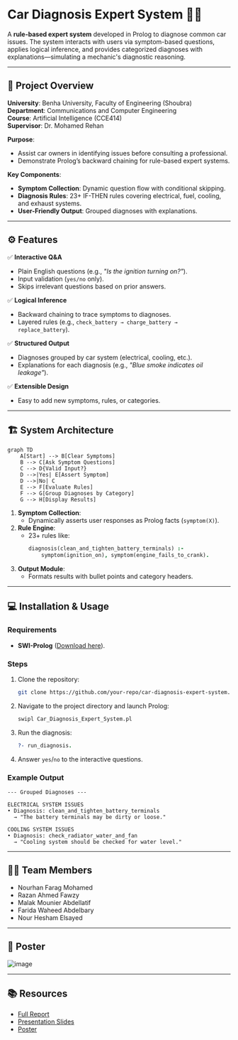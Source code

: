# Car Diagnosis Expert System 🚗💡

A **rule-based expert system** developed in Prolog to diagnose common car issues. The system interacts with users via symptom-based questions, applies logical inference, and provides categorized diagnoses with explanations—simulating a mechanic's diagnostic reasoning.

---

## 🏫 Project Overview  
**University**: Benha University, Faculty of Engineering (Shoubra)  
**Department**: Communications and Computer Engineering  
**Course**: Artificial Intelligence (CCE414)  
**Supervisor**: Dr. Mohamed Rehan  

**Purpose**:  
- Assist car owners in identifying issues before consulting a professional.  
- Demonstrate Prolog’s backward chaining for rule-based expert systems.  

**Key Components**:  
- **Symptom Collection**: Dynamic question flow with conditional skipping.  
- **Diagnosis Rules**: 23+ IF-THEN rules covering electrical, fuel, cooling, and exhaust systems.  
- **User-Friendly Output**: Grouped diagnoses with explanations.  

---

## ⚙️ Features  
✅ **Interactive Q&A**  
   - Plain English questions (e.g., *"Is the ignition turning on?"*).  
   - Input validation (`yes/no` only).  
   - Skips irrelevant questions based on prior answers.  

✅ **Logical Inference**  
   - Backward chaining to trace symptoms to diagnoses.  
   - Layered rules (e.g., `check_battery → charge_battery → replace_battery`).  

✅ **Structured Output**  
   - Diagnoses grouped by car system (electrical, cooling, etc.).  
   - Explanations for each diagnosis (e.g., *"Blue smoke indicates oil leakage"*).  

✅ **Extensible Design**  
   - Easy to add new symptoms, rules, or categories.  

---

## 🏗 System Architecture  
```mermaid
graph TD
    A[Start] --> B[Clear Symptoms]
    B --> C[Ask Symptom Questions]
    C --> D{Valid Input?}
    D -->|Yes| E[Assert Symptom]
    D -->|No| C
    E --> F[Evaluate Rules]
    F --> G[Group Diagnoses by Category]
    G --> H[Display Results]
```

1. **Symptom Collection**:  
   - Dynamically asserts user responses as Prolog facts (`symptom(X)`).  
2. **Rule Engine**:  
   - 23+ rules like:  
     ```prolog
     diagnosis(clean_and_tighten_battery_terminals) :- 
         symptom(ignition_on), symptom(engine_fails_to_crank).
     ```
3. **Output Module**:  
   - Formats results with bullet points and category headers.  

---

## 💻 Installation & Usage  
### Requirements  
- **SWI-Prolog** ([Download here](https://www.swi-prolog.org/)).  

### Steps  
1. Clone the repository:  
   ```bash
   git clone https://github.com/your-repo/car-diagnosis-expert-system.git
   ```
2. Navigate to the project directory and launch Prolog:  
   ```bash
   swipl Car_Diagnosis_Expert_System.pl
   ```
3. Run the diagnosis:  
   ```prolog
   ?- run_diagnosis.
   ```
4. Answer `yes`/`no` to the interactive questions.  

### Example Output  
```plaintext
--- Grouped Diagnoses ---

ELECTRICAL SYSTEM ISSUES
• Diagnosis: clean_and_tighten_battery_terminals
  → "The battery terminals may be dirty or loose."

COOLING SYSTEM ISSUES
• Diagnosis: check_radiator_water_and_fan
  → "Cooling system should be checked for water level."
```

---

## 👩‍💻 Team Members  
- Nourhan Farag Mohamed 
- Razan Ahmed Fawzy
- Malak Mounier Abdellatif 
- Farida Waheed Abdelbary
- Nour Hesham Elsayed  

---

## 📜 Poster

![image](https://github.com/user-attachments/assets/7c5504da-9b4e-4628-aa5d-4a46489cc51b)

---

## 📚 Resources  
- [Full Report](Cardiagnosis_Expertsystem_Ai_project2_report.pdf)  
- [Presentation Slides](Cardiagnosis_Expertsystem_Ai_project2_presentation.pptx)  
- [Poster](Cardiagnosis_Expertsystem_Ai_project2_poster.pdf)  

